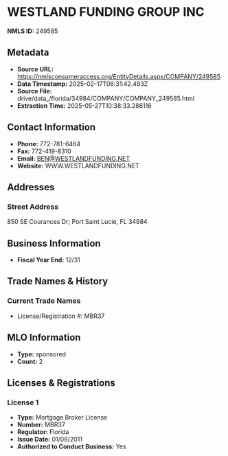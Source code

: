 # WESTLAND FUNDING GROUP INC

**NMLS ID:** 249585

## Metadata
- **Source URL:** https://nmlsconsumeraccess.org/EntityDetails.aspx/COMPANY/249585
- **Data Timestamp:** 2025-02-17T06:31:42.493Z
- **Source File:** drive/data_/florida/34984/COMPANY/COMPANY_249585.html
- **Extraction Time:** 2025-05-27T10:38:33.286116

## Contact Information
- **Phone:** 772-781-6464
- **Fax:** 772-419-8310
- **Email:** BEN@WESTLANDFUNDING.NET
- **Website:** WWW.WESTLANDFUNDING.NET

## Addresses
### Street Address
850 SE Courances Dr; Port Saint Lucie, FL 34984

## Business Information
- **Fiscal Year End:** 12/31

## Trade Names & History
### Current Trade Names
- License/Registration #: MBR37

## MLO Information
- **Type:** sponsored
- **Count:** 2

## Licenses & Registrations

### License 1
- **Type:** Mortgage Broker License
- **Number:** MBR37
- **Regulator:** Florida
- **Issue Date:** 01/09/2011
- **Authorized to Conduct Business:** Yes
